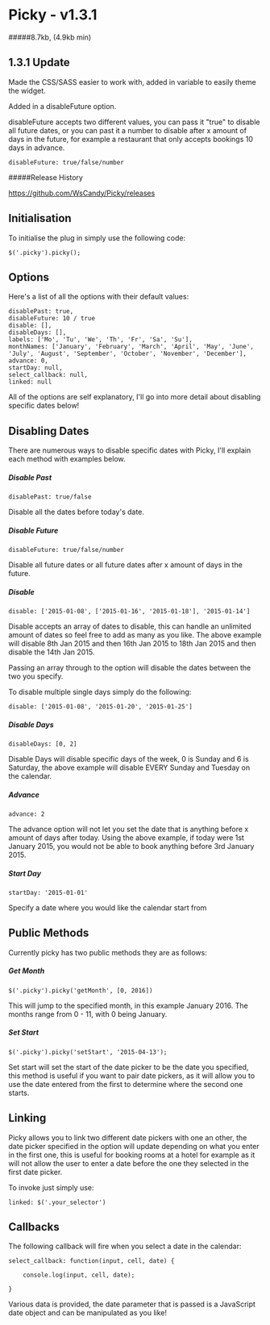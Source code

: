 Picky - v1.3.1
=====

#####8.7kb, (4.9kb min)

1.3.1 Update
---

Made the CSS/SASS easier to work with, added in variable to easily theme the widget.

Added in a disableFuture option.

disableFuture accepts two different values, you can pass it "true" to disable all future dates, or you can past it a number to disable after x amount of days in the future, for example a restaurant that only accepts bookings 10 days in advance.

	disableFuture: true/false/number

#####Release History

https://github.com/WsCandy/Picky/releases

Initialisation
---

To initialise the plug in simply use the following code:

	$('.picky').picky();

Options
---

Here's a list of all the options with their default values:

	disablePast: true,
	disableFuture: 10 / true
	disable: [],
	disableDays: [],
	labels: ['Mo', 'Tu', 'We', 'Th', 'Fr', 'Sa', 'Su'],
	monthNames: ['January', 'February', 'March', 'April', 'May', 'June', 'July', 'August', 'September', 'October', 'November', 'December'],
	advance: 0,
	startDay: null,
	select_callback: null,
	linked: null

All of the options are self explanatory, I'll go into more detail about disabling specific dates below!

Disabling Dates
---

There are numerous ways to disable specific dates with Picky, I'll explain each method with examples below.

##### Disable Past

	disablePast: true/false

Disable all the dates before today's date.

##### Disable Future

	disableFuture: true/false/number

Disable all future dates or all future dates after x amount of days in the future.

##### Disable

	disable: ['2015-01-08', ['2015-01-16', '2015-01-18'], '2015-01-14']

Disable accepts an array of dates to disable, this can handle an unlimited amount of dates so feel free to add as many as you like. The above example will disable 8th Jan 2015  and then 16th Jan 2015 to 18th Jan 2015 and then disable the 14th Jan 2015. 

Passing an array through to the option will disable the dates between the two you specify.

To disable multiple single days simply do the following: 

	disable: ['2015-01-08', '2015-01-20', '2015-01-25']

##### Disable Days

	disableDays: [0, 2]

Disable Days will disable specific days of the week, 0 is Sunday and 6 is Saturday, the above example will disable EVERY Sunday and Tuesday on the calendar.

##### Advance

	advance: 2

The advance option will not let you set the date that is anything before x amount of days after today. Using the above example, if today were 1st January 2015, you would not be able to book anything before 3rd January 2015.

##### Start Day

	startDay: '2015-01-01'

Specify a date where you would like the calendar start from

Public Methods
---

Currently picky has two public methods they are as follows:

##### Get Month

	$('.picky').picky('getMonth', [0, 2016])

This will jump to the specified month, in this example January 2016. The months range from 0 - 11, with 0 being January.

##### Set Start

	$('.picky').picky('setStart', '2015-04-13');

Set start will set the start of the date picker to be the date you specified, this method is useful if you want to pair date pickers, as it will allow you to use the date entered from the first to determine where the second one starts.

Linking
---

Picky allows you to link two different date pickers with one an other, the date picker specified in the option will update depending on what you enter in the first one, this is useful for booking rooms at a hotel for example as it will not allow the user to enter a date before the one they selected in the first date picker.

To invoke just simply use: 

	linked: $('.your_selector')

Callbacks
---

The following callback will fire when you select a date in the calendar:

	select_callback: function(input, cell, date) {

		console.log(input, cell, date);

	}

Various data is provided, the date parameter that is passed is a JavaScript date object and can be manipulated as you like!
